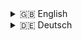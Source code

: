 <details>
<summary>🇬🇧 English</summary>

# Creative Commons Attribution-NonCommercial-ShareAlike 4.0 International Public License

**MindfulStudio** grants you the following rights under the terms and conditions of this Creative Commons Attribution-NonCommercial-ShareAlike 4.0 International Public License ("Public License"). By exercising the Licensed Rights, you accept and agree to be bound by the terms and conditions of this Public License.

## Section 1 -- Definitions.

a. **Adapted Material** means material subject to Copyright and Similar Rights that is derived from or based upon the Licensed Material.

b. **Licensed Material** means the artistic or literary work, database, or other material to which **MindfulStudio** applied this Public License.

c. **Licensed Rights** means the rights granted to you subject to the terms and conditions of this Public License.

d. **Licensor** means **MindfulStudio**, the individual(s) or entity(ies) granting rights under this Public License.

e. **NonCommercial** means not primarily intended for or directed towards commercial advantage or monetary compensation. This includes but is not limited to selling, leasing, or otherwise commercializing the Licensed Material or any Adapted Material.

f. **Share** means to provide material to the public by any means or process that requires permission under the Licensed Rights.

g. **You** means the individual or entity exercising the Licensed Rights under this Public License.

## Section 2 -- Scope.

a. **License Grant.** - Subject to the terms and conditions of this Public License, **MindfulStudio** grants you a worldwide, royalty-free, non-sublicensable, non-exclusive, irrevocable license to exercise the Licensed Rights in the Licensed Material to: 1. reproduce and Share the Licensed Material, in whole or in part, for NonCommercial purposes only. 2. produce, reproduce, and Share Adapted Material for NonCommercial purposes only.

## Section 3 -- License Conditions.

Your exercise of the Licensed Rights is expressly made subject to the following conditions:

a. **Attribution.** - If you Share the Licensed Material (including in modified form), you must: 1. retain the following if it is supplied by **MindfulStudio** with the Licensed Material: - identification of the creator(s) of the Licensed Material, - a copyright notice, - a notice that refers to this Public License, - a notice that refers to the disclaimer of warranties, - a URI or hyperlink to the Licensed Material to the extent reasonably practicable. 2. indicate if you modified the Licensed Material and retain an indication of any previous modifications. 3. indicate the Licensed Material is licensed under this Public License, and include the text of, or the URI or hyperlink to, this Public License.

b. **ShareAlike.** - If you Share Adapted Material you produce, the following conditions also apply: 1. The Adapter's License you apply must be a Creative Commons license with the same License Elements or a BY-NC-SA Compatible License. 2. You must include the text of, or the URI or hyperlink to, the Adapter's License you apply.

## Section 4 -- Disclaimer of Warranties and Limitation of Liability.

- **MindfulStudio** offers the Licensed Material as-is and as-available, and makes no representations or warranties of any kind concerning the Licensed Material.

## Section 5 -- Term and Termination.

- This Public License applies for the term of the Copyright and Similar Rights licensed here. If you fail to comply with this Public License, then your rights under this Public License terminate automatically.

## Section 6 -- Other Terms and Conditions.

- The Licensor shall not be bound by any additional or different terms or conditions communicated by you unless expressly agreed.
- You can view the full license terms here: [CC BY-NC-SA 4.0 Lizenz](https://creativecommons.org/licenses/by-nc-sa/4.0/).

</details>

<details>
<summary>🇩🇪 Deutsch</summary>

# Creative Commons Attribution-NonCommercial-ShareAlike 4.0 International Public License

**MindfulStudio** gewährt Ihnen die folgenden Rechte unter den Bedingungen dieser Creative Commons Attribution-NonCommercial-ShareAlike 4.0 International Public License ("Öffentliche Lizenz"). Durch die Ausübung der lizenzierten Rechte akzeptieren und stimmen Sie zu, an die Bedingungen und Bestimmungen dieser öffentlichen Lizenz gebunden zu sein.

## Abschnitt 1 - Definitionen.

a. **Abgeleitetes Material** bedeutet Material, das urheberrechtlich geschützt ist und auf dem lizenzierten Material basiert oder von diesem abgeleitet ist.

b. **Lizenziertes Material** bedeutet das künstlerische oder literarische Werk, die Datenbank oder das andere Material, auf das **MindfulStudio** diese öffentliche Lizenz angewendet hat.

c. **Lizenzierte Rechte** sind die Rechte, die Ihnen unter den Bedingungen und Bestimmungen dieser öffentlichen Lizenz gewährt werden.

d. **Lizenzgeber** bedeutet **MindfulStudio**, die Einzelperson(en) oder die Entität(en), die Rechte unter dieser öffentlichen Lizenz gewähren.

e. **Nicht-kommerziell** bedeutet nicht hauptsächlich auf kommerziellen Vorteil oder monetäre Entschädigung ausgerichtet. Dazu gehört unter anderem der Verkauf, die Vermietung oder die anderweitige Kommerzialisierung des lizenzierten Materials oder von abgeleitetem Material.

f. **Teilen** bedeutet, Material der Öffentlichkeit durch ein beliebiges Mittel oder Verfahren zur Verfügung zu stellen, das die Genehmigung unter den lizenzierten Rechten erfordert.

g. **Sie** bedeutet die Einzelperson oder Entität, die die lizenzierten Rechte unter dieser öffentlichen Lizenz ausübt.

## Abschnitt 2 - Geltungsbereich.

a. **Lizenzgewährung.** - Vorbehaltlich der Bedingungen dieser öffentlichen Lizenz gewährt **MindfulStudio** Ihnen eine weltweite, lizenzfreie, nicht übertragbare, nicht-exklusive, unwiderrufliche Lizenz zur Ausübung der lizenzierten Rechte an dem lizenzierten Material: 1. das lizenzierte Material ganz oder teilweise für nicht-kommerzielle Zwecke zu reproduzieren und zu teilen. 2. abgeleitetes Material für nicht-kommerzielle Zwecke zu produzieren, zu reproduzieren und zu teilen.

## Abschnitt 3 - Lizenzbedingungen.

Ihre Ausübung der lizenzierten Rechte unterliegt ausdrücklich den folgenden Bedingungen:

a. **Namensnennung.** - Wenn Sie das lizenzierte Material (einschließlich in modifizierter Form) teilen, müssen Sie: 1. die folgenden Informationen beibehalten, wenn sie von **MindfulStudio** mit dem lizenzierten Material bereitgestellt werden: - Identifikation der Ersteller des lizenzierten Materials, - einen Urheberrechtshinweis, - einen Hinweis, der auf diese öffentliche Lizenz verweist, - einen Hinweis, der auf den Haftungsausschluss verweist, - eine URI oder einen Hyperlink zum lizenzierten Material, soweit dies angemessen ist. 2. angeben, ob Sie das lizenzierte Material geändert haben, und eine Angabe über vorherige Änderungen beibehalten. 3. angeben, dass das lizierte Material unter dieser öffentlichen Lizenz lizenziert ist, und den Text oder die URI oder den Hyperlink zu dieser öffentlichen Lizenz einfügen.

b. **Weitergabe.** - Wenn Sie abgeleitetes Material teilen, das Sie produzieren, gelten die folgenden Bedingungen: 1. Die von Ihnen angewandte Lizenz für abgeleitetes Material muss eine Creative-Commons-Lizenz mit denselben Lizenzmerkmalen oder eine mit dieser Lizenz kompatible Lizenz sein. 2. Sie müssen den Text oder die URI oder den Hyperlink zu der Lizenz für abgeleitetes Material, die Sie anwenden, einfügen.

## Abschnitt 4 - Haftungsausschluss und Haftungsbeschränkung.

- **MindfulStudio** bietet das lizenzierte Material "wie es ist" und "wie verfügbar" an und macht keine Zusicherungen oder Gewährleistungen jeglicher Art hinsichtlich des lizenzierten Materials.

## Abschnitt 5 - Laufzeit und Kündigung.

- Diese öffentliche Lizenz gilt für die Dauer der Urheberrechte und ähnlichen Rechte, die hier lizenziert sind. Wenn Sie gegen diese öffentliche Lizenz verstoßen, erlöschen Ihre Rechte aus dieser öffentlichen Lizenz automatisch.

## Abschnitt 6 - Sonstige Bestimmungen und Bedingungen.

- Der Lizenzgeber ist nicht an zusätzliche oder abweichende Bedingungen gebunden, die von Ihnen kommuniziert werden, es sei denn, dies wurde ausdrücklich vereinbart.

- Du kannst die vollständigen Lizenzbedingungen hier einsehen: [CC BY-NC-SA 4.0 Lizenz](https://creativecommons.org/licenses/by-nc-sa/4.0/).

</details>
